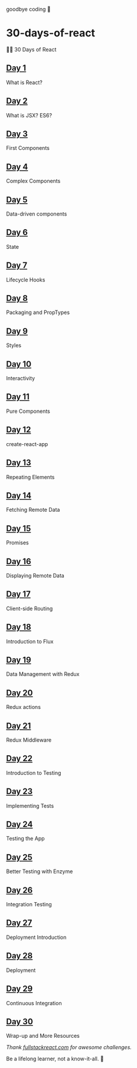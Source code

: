goodbye coding 👋
# 30-days-of-react

🌲🚀 30 Days of React

## [Day 1](https://github.com/cuongw/30-days-of-react/tree/master/day01)

What is React?

## [Day 2](https://github.com/cuongw/30-days-of-react/tree/master/day02)

What is JSX? ES6?

## [Day 3](https://github.com/cuongw/30-days-of-react/tree/master/day03)

First Components

## [Day 4](https://github.com/cuongw/30-days-of-react/tree/master/day04)

Complex Components

## [Day 5](https://github.com/cuongw/30-days-of-react/tree/master/day05)

Data-driven components

## [Day 6](https://github.com/cuongw/30-days-of-react/tree/master/day06)

State

## [Day 7](https://github.com/cuongw/30-days-of-react/tree/master/day07)

Lifecycle Hooks

## [Day 8](https://github.com/cuongw/30-days-of-react/tree/master/day08)

Packaging and PropTypes

## [Day 9](https://github.com/cuongw/30-days-of-react/tree/master/day09)

Styles

## [Day 10](https://github.com/cuongw/30-days-of-react/tree/master/day10)

Interactivity

## [Day 11](https://github.com/cuongw/30-days-of-react/tree/master/day11)

Pure Components

## [Day 12](https://github.com/cuongw/30-days-of-react/tree/master/day12)

create-react-app

## [Day 13](https://github.com/cuongw/30-days-of-react/tree/master/day13)

Repeating Elements

## [Day 14](https://github.com/cuongw/30-days-of-react/tree/master/day14)

Fetching Remote Data

## [Day 15](https://github.com/cuongw/30-days-of-react/tree/master/day15)

Promises

## [Day 16](https://github.com/cuongw/30-days-of-react/tree/master/day16)

Displaying Remote Data

## [Day 17](https://github.com/cuongw/30-days-of-react/tree/master/day17)

Client-side Routing

## [Day 18](https://github.com/cuongw/30-days-of-react/tree/master/day18)

Introduction to Flux

## [Day 19](https://github.com/cuongw/30-days-of-react/tree/master/day19)

Data Management with Redux

## [Day 20](https://github.com/cuongw/30-days-of-react/tree/master/day20)

Redux actions

## [Day 21](https://github.com/cuongw/30-days-of-react/tree/master/day21)

Redux Middleware

## [Day 22](https://github.com/cuongw/30-days-of-react/tree/master/day22)

Introduction to Testing

## [Day 23](https://github.com/cuongw/30-days-of-react/tree/master/day23)

Implementing Tests

## [Day 24](https://github.com/cuongw/30-days-of-react/tree/master/day24)

Testing the App

## [Day 25](https://github.com/cuongw/30-days-of-react/tree/master/day25)

Better Testing with Enzyme

## [Day 26](https://github.com/cuongw/30-days-of-react/tree/master/day26)

Integration Testing

## [Day 27](https://github.com/cuongw/30-days-of-react/tree/master/day27)

Deployment Introduction

## [Day 28](https://github.com/cuongw/30-days-of-react/tree/master/day28)

Deployment

## [Day 29](https://github.com/cuongw/30-days-of-react/tree/master/day29)

Continuous Integration

## [Day 30](https://github.com/cuongw/30-days-of-react/tree/master/day30)

Wrap-up and More Resources

_Thank [fullstackreact.com](https://www.fullstackreact.com/30-days-of-react/) for awesome challenges._

<!-- INSPIRATIONAL_QUOTE_START -->
Be a lifelong learner, not a know-it-all.
🐶
<!-- INSPIRATIONAL_QUOTE_END -->
